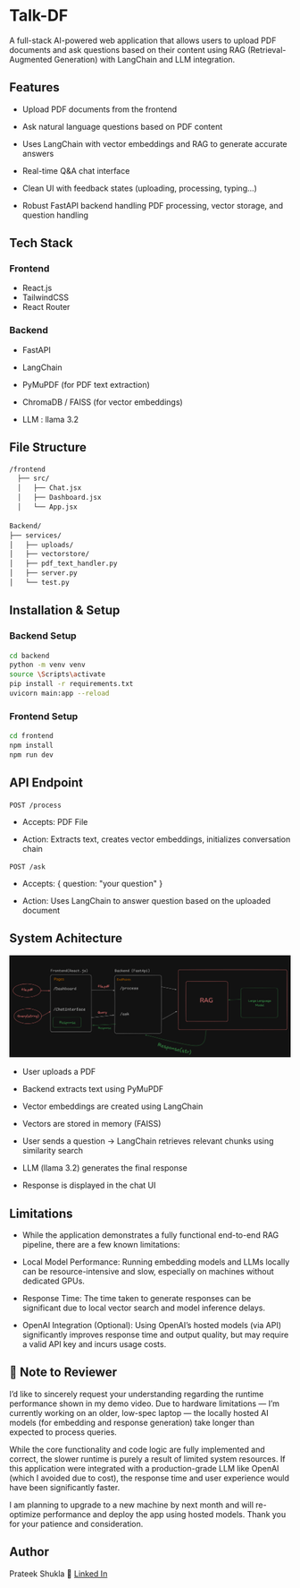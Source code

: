 # Talk-DF

A full-stack AI-powered web application that allows users to upload PDF documents and ask questions based on their content using RAG (Retrieval-Augmented Generation) with LangChain and LLM integration.

## Features

- Upload PDF documents from the frontend

- Ask natural language questions based on PDF content

- Uses LangChain with vector embeddings and RAG to generate accurate answers

- Real-time Q&A chat interface

- Clean UI with feedback states (uploading, processing, typing...)

- Robust FastAPI backend handling PDF processing, vector storage, and question handling

## Tech Stack

### Frontend

- React.js
- TailwindCSS
- React Router

### Backend

- FastAPI

- LangChain

- PyMuPDF (for PDF text extraction)

- ChromaDB / FAISS (for vector embeddings)

- LLM : llama 3.2

## File Structure

```bash
/frontend
  ├── src/
  │   ├── Chat.jsx
  │   ├── Dashboard.jsx
  │   └── App.jsx

Backend/
├── services/
│   ├── uploads/
│   ├── vectorstore/
│   ├── pdf_text_handler.py
│   ├── server.py
│   └── test.py

```

## Installation & Setup

### Backend Setup

```bash
cd backend
python -m venv venv
source \Scripts\activate
pip install -r requirements.txt
uvicorn main:app --reload
```

### Frontend Setup

```bash
cd frontend
npm install
npm run dev
```

## API Endpoint

`POST /process`

- Accepts: PDF File

- Action: Extracts text, creates vector embeddings, initializes conversation chain

`POST /ask`

- Accepts: { question: "your question" }

- Action: Uses LangChain to answer question based on the uploaded document

## System Achitecture

![Architecture](Arch.png)

- User uploads a PDF

- Backend extracts text using PyMuPDF

- Vector embeddings are created using LangChain

- Vectors are stored in memory (FAISS)

- User sends a question → LangChain retrieves relevant chunks using similarity search

- LLM (llama 3.2) generates the final response

- Response is displayed in the chat UI

## Limitations

- While the application demonstrates a fully functional end-to-end RAG pipeline, there are a few known limitations:

- Local Model Performance: Running embedding models and LLMs locally can be resource-intensive and slow, especially on machines without dedicated GPUs.

- Response Time: The time taken to generate responses can be significant due to local vector search and model inference delays.

- OpenAI Integration (Optional): Using OpenAI’s hosted models (via API) significantly improves response time and output quality, but may require a valid API key and incurs usage costs.

## 📌 Note to Reviewer

I’d like to sincerely request your understanding regarding the runtime performance shown in my demo video. Due to hardware limitations — I’m currently working on an older, low-spec laptop — the locally hosted AI models (for embedding and response generation) take longer than expected to process queries.

While the core functionality and code logic are fully implemented and correct, the slower runtime is purely a result of limited system resources. If this application were integrated with a production-grade LLM like OpenAI (which I avoided due to cost), the response time and user experience would have been significantly faster.

I am planning to upgrade to a new machine by next month and will re-optimize performance and deploy the app using hosted models. Thank you for your patience and consideration.

## Author

Prateek Shukla
🔗 [Linked In](www.linkedin.com/in/prateekshukla17)
